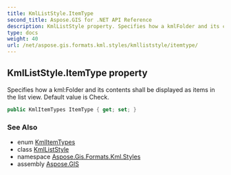 ```yaml
---
title: KmlListStyle.ItemType
second_title: Aspose.GIS for .NET API Reference
description: KmlListStyle property. Specifies how a kmlFolder and its contents shall be displayed as items in the list view. Default value is Check.
type: docs
weight: 40
url: /net/aspose.gis.formats.kml.styles/kmlliststyle/itemtype/
---
```

## KmlListStyle.ItemType property

Specifies how a kml:Folder and its contents shall be displayed as items in the list view. Default value is Check.

```csharp
public KmlItemTypes ItemType { get; set; }
```

### See Also

* enum [KmlItemTypes](../../kmlitemtypes/)
* class [KmlListStyle](../)
* namespace [Aspose.Gis.Formats.Kml.Styles](../../kmlliststyle/)
* assembly [Aspose.GIS](../../../)


